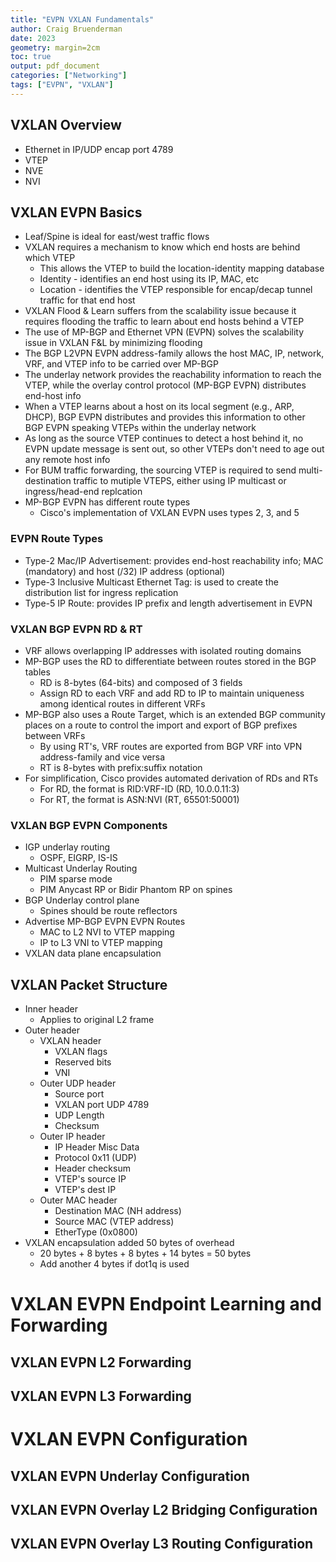 ```yaml
---
title: "EVPN VXLAN Fundamentals"
author: Craig Bruenderman
date: 2023
geometry: margin=2cm
toc: true
output: pdf_document
categories: ["Networking"]
tags: ["EVPN", "VXLAN"]
---
```


## VXLAN Overview

* Ethernet in IP/UDP encap port 4789
* VTEP
* NVE
* NVI

## VXLAN EVPN Basics

* Leaf/Spine is ideal for east/west traffic flows
* VXLAN requires a mechanism to know which end hosts are behind which VTEP
    * This allows the VTEP to build the location-identity mapping database
    * Identity - identifies an end host using its IP, MAC, etc
    * Location - identifies the VTEP responsible for encap/decap tunnel traffic for that end host
* VXLAN Flood & Learn suffers from the scalability issue because it requires flooding the traffic to learn about end hosts behind a VTEP
* The use of MP-BGP and Ethernet VPN (EVPN) solves the scalability issue in VXLAN F&L by minimizing flooding
* The BGP L2VPN EVPN address-family allows the host MAC, IP, network, VRF, and VTEP info to be carried over MP-BGP
* The underlay network provides the reachability information to reach the VTEP, while the overlay control protocol (MP-BGP EVPN) distributes end-host info
* When a VTEP learns about a host on its local segment (e.g., ARP, DHCP), BGP EVPN distributes and provides this information to other BGP EVPN speaking VTEPs within the underlay network
* As long as the source VTEP continues to detect a host behind it, no EVPN update message is sent out, so other VTEPs don't need to age out any remote host info
* For BUM traffic forwarding, the sourcing VTEP is required to send multi-destination traffic to mutiple VTEPS, either using IP multicast or ingress/head-end replcation
* MP-BGP EVPN has different route types
    * Cisco's implementation of VXLAN EVPN uses types 2, 3, and 5

### EVPN Route Types

* Type-2 Mac/IP Advertisement: provides end-host reachability info; MAC (mandatory) and host (/32) IP address (optional)
* Type-3 Inclusive Multicast Ethernet Tag: is used to create the distribution list for ingress replication
* Type-5 IP Route: provides IP prefix and length advertisement in EVPN

### VXLAN BGP EVPN RD & RT

* VRF allows overlapping IP addresses with isolated routing domains
* MP-BGP uses the RD to differentiate between routes stored in the BGP tables
    * RD is 8-bytes (64-bits) and composed of 3 fields
    * Assign RD to each VRF and add RD to IP to maintain uniqueness among identical routes in different VRFs
* MP-BGP also uses a Route Target, which is an extended BGP community places on a route to control the import and export of BGP prefixes between VRFs
    * By using RT's, VRF routes are exported from BGP VRF into VPN address-family and vice versa
    * RT is 8-bytes with prefix:suffix notation
* For simplification, Cisco provides automated derivation of RDs and RTs
    * For RD, the format is RID:VRF-ID (RD, 10.0.0.11:3)
    * For RT, the format is ASN:NVI (RT, 65501:50001)

### VXLAN BGP EVPN Components

* IGP underlay routing
    * OSPF, EIGRP, IS-IS
* Multicast Underlay Routing
    * PIM sparse mode
    * PIM Anycast RP or Bidir Phantom RP on spines
* BGP Underlay control plane
    * Spines should be route reflectors
* Advertise MP-BGP EVPN EVPN Routes
    * MAC to L2 NVI to VTEP mapping
    * IP to L3 VNI to VTEP mapping
* VXLAN data plane encapsulation

## VXLAN Packet Structure

* Inner header
    * Applies to original L2 frame
* Outer header
    * VXLAN header
        * VXLAN flags
        * Reserved bits
        * VNI
    * Outer UDP header
        * Source port
        * VXLAN port UDP 4789
        * UDP Length
        * Checksum
    * Outer IP header
        * IP Header Misc Data
        * Protocol 0x11 (UDP)
        * Header checksum
        * VTEP's source IP
        * VTEP's dest IP
    * Outer MAC header
        * Destination MAC (NH address)
        * Source MAC (VTEP address)
        * EtherType (0x0800)
* VXLAN encapsulation added 50 bytes of overhead
    * 20 bytes + 8 bytes + 8 bytes + 14 bytes = 50 bytes
    * Add another 4 bytes if dot1q is used

# VXLAN EVPN Endpoint Learning and Forwarding

## VXLAN EVPN L2 Forwarding

## VXLAN EVPN L3 Forwarding

# VXLAN EVPN Configuration

## VXLAN EVPN Underlay Configuration

## VXLAN EVPN Overlay L2 Bridging Configuration

## VXLAN EVPN Overlay L3 Routing Configuration
